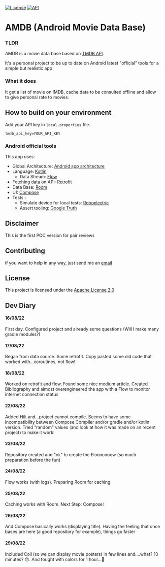 [![License](https://img.shields.io/badge/License-Apache%202.0-blue.svg)](https://opensource.org/licenses/Apache-2.0)
[![API](https://img.shields.io/badge/API-21%2B-brightgreen.svg?style=flat)](https://android-arsenal.com/api?level=21)

# AMDB (Android Movie Data Base)

### TLDR
AMDB is a movie data base based on [TMDB API](https://developers.themoviedb.org/3). 

It's a personal project to be up to date on Android latest "official" tools for a simple but realistic app

### What it does
It get a list of movie on IMDB, cache data to be consulted offline and allow to give personal rate to movies.

## How to build on your environment
Add your API key in `local.properties` file.
```
tmdb_api_key=YOUR_API_KEY
```

### Android official tools
This app uses:
* Global Architecture: [Android app architecture](https://developer.android.com/topic/architecture)
* Language: [Kotlin](https://developer.android.com/kotlin)
  * Data Stream: [Flow](https://developer.android.com/kotlin/flow)
* Fetching data on API: [Retrofit](https://square.github.io/retrofit/)
* Data Base: [Room](https://developer.android.com/jetpack/androidx/releases/room)
* UI: [Compose](https://developer.android.com/jetpack/compose)
* Tests :
  * Simulate device for local tests: [Roboelectric](http://robolectric.org/)
  * Assert tooling: [Google Truth](https://github.com/google/truth)

## Disclaimer
This is the first POC version for pair reviews

## Contributing
if you want to help in any way, just send me an [email](mailto:pierre@cabnum.fr)

## License
This project is licensed under the [Apache License 2.0](https://opensource.org/licenses/Apache-2.0) 

## Dev Diary

#### 16/08/22
First day. Configured project and already some questions (Will I make many gradle modules?) 

#### 17/08/22
Began from data source. Some retrofit. Copy pasted some old code that worked with...coroutines, not flow!

#### 18/08/22
Worked on retrofit and flow. Found some nice medium article. Created Bibliography and almost overengineered the app with a Flow to monitor internet connection status

#### 22/08/22
Added Hilt and...project cannot compile. Seems to have some incompatibility between Compose Compiler and/or gradle and/or kotlin version. Tried "random" values (and look at how it was made on an recent project) to make it work! 

#### 23/08/22
Repository created and "ok" to create the Flooooooow (so much preparation before the fun)

#### 24/08/22
Flow works (with logs). Preparing Room for caching  

#### 25/08/22
Caching works with Room. Next Step: Compose!

#### 26/08/22
And Compose basically works (displaying title). Having the feeling that once bases are here (a good repository for example), things go faster

#### 29/08/22
Included Coil (so we can display movie posters) in few lines and....what? 10 minutes? 😯. And fought with colors for 1 hour...🤷